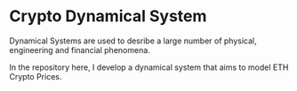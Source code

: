 # Crypto Dynamical System

Dynamical Systems are used to desribe a large number of physical, engineering and financial phenomena.

In the repository here, I develop a dynamical system that aims to model ETH Crypto Prices. 



